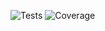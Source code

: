 ![Tests](https://github.com/jperram92/JamesManagerSystem/actions/workflows/Python.text.yaml/badge.svg)
![Coverage](./coverage.svg)